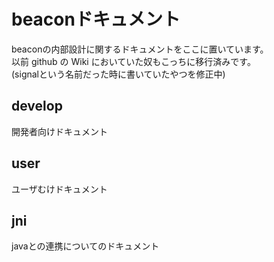 # beaconドキュメント
beaconの内部設計に関するドキュメントをここに置いています。  
以前 github の Wiki においていた奴もこっちに移行済みです。  
(signalという名前だった時に書いていたやつを修正中)

## develop
開発者向けドキュメント

## user
ユーザむけドキュメント

## jni
javaとの連携についてのドキュメント